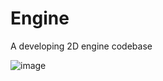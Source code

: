 # Engine
 A developing 2D engine codebase

![image](https://github.com/dadavidtseng/Engine/blob/main/Screenshot%202025-01-15%20144328.png)